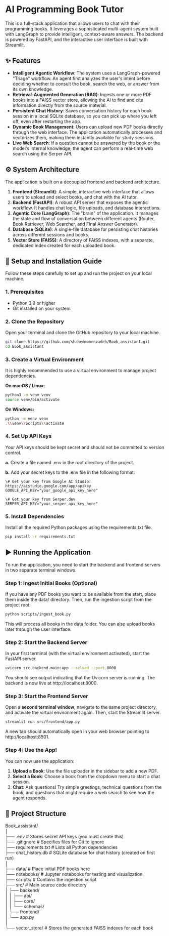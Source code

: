 # **AI Programming Book Tutor**

This is a full-stack application that allows users to chat with their programming books. It leverages a sophisticated multi-agent system built with LangGraph to provide intelligent, context-aware answers. The backend is powered by FastAPI, and the interactive user interface is built with Streamlit.

## **✨ Features**

* **Intelligent Agentic Workflow**: The system uses a LangGraph-powered "Triage" workflow. An agent first analyzes the user's intent before deciding whether to consult the book, search the web, or answer from its own knowledge.  
* **Retrieval-Augmented Generation (RAG)**: Ingests one or more PDF books into a FAISS vector store, allowing the AI to find and cite information directly from the source material.  
* **Persistent Chat History**: Saves conversation history for each book session in a local SQLite database, so you can pick up where you left off, even after restarting the app.  
* **Dynamic Book Management**: Users can upload new PDF books directly through the web interface. The application automatically processes and vectorizes them, making them instantly available for study sessions.  
* **Live Web Search**: If a question cannot be answered by the book or the model's internal knowledge, the agent can perform a real-time web search using the Serper API.

## **⚙️ System Architecture**

The application is built on a decoupled frontend and backend architecture.

1. **Frontend (Streamlit)**: A simple, interactive web interface that allows users to upload and select books, and chat with the AI tutor.  
2. **Backend (FastAPI)**: A robust API server that exposes the agentic workflow. It handles chat logic, file uploads, and database interactions.  
3. **Agentic Core (LangGraph)**: The "brain" of the application. It manages the state and flow of conversation between different agents (Router, Book Retriever, Web Searcher, and Final Answer Generator).  
4. **Database (SQLite)**: A single-file database for persisting chat histories across different sessions and books.  
5. **Vector Store (FAISS)**: A directory of FAISS indexes, with a separate, dedicated index created for each uploaded book.

## **🚀 Setup and Installation Guide**

Follow these steps carefully to set up and run the project on your local machine.

### **1\. Prerequisites**

* Python 3.9 or higher  
* Git installed on your system

### **2\. Clone the Repository**

Open your terminal and clone the GitHub repository to your local machine.

```bash
git clone https://github.com/shahedmomenzadeh/Book_assistant.git  
cd Book_assistant
```

### **3\. Create a Virtual Environment**

It is highly recommended to use a virtual environment to manage project dependencies.

**On macOS / Linux:**
```bash
python3 -m venv venv  
source venv/bin/activate
```
**On Windows:**
```bash
python -m venv venv  
.\\venv\\Scripts\\activate
```

### **4\. Set Up API Keys**

Your API keys should be kept secret and should not be committed to version control.

**a.** Create a file named .env in the root directory of the project.

**b.** Add your secret keys to the .env file in the following format:
```
\# Get your key from Google AI Studio: https://aistudio.google.com/app/apikey  
GOOGLE_API_KEY="your_google_api_key_here"

\# Get your key from Serper.dev  
SERPER_API_KEY="your_serper_api_key_here"
```

### **5\. Install Dependencies**

Install all the required Python packages using the requirements.txt file.
```bash
pip install -r requirements.txt
```

## **▶️ Running the Application**

To run the application, you need to start the backend and frontend servers in two separate terminal windows.

### **Step 1: Ingest Initial Books (Optional)**

If you have any PDF books you want to be available from the start, place them inside the data/ directory. Then, run the ingestion script from the project root:
```bash
python scripts/ingest_book.py
```

This will process all books in the data folder. You can also upload books later through the user interface.

### **Step 2: Start the Backend Server**

In your first terminal (with the virtual environment activated), start the FastAPI server.
```bash
uvicorn src.backend.main:app --reload --port 8000
```

You should see output indicating that the Uvicorn server is running. The backend is now live at http://localhost:8000.

### **Step 3: Start the Frontend Server**

Open a **second terminal window**, navigate to the same project directory, and activate the virtual environment again. Then, start the Streamlit server.
```bash
streamlit run src/frontend/app.py
```

A new tab should automatically open in your web browser pointing to http://localhost:8501.

### **Step 4: Use the App\!**

You can now use the application:

1. **Upload a Book**: Use the file uploader in the sidebar to add a new PDF.  
2. **Select a Book**: Choose a book from the dropdown menu to start a chat session.  
3. **Chat**: Ask questions\! Try simple greetings, technical questions from the book, and questions that might require a web search to see how the agent responds.

## **📂 Project Structure**

Book_assistant/  
│  
├── .env                  \# Stores secret API keys (you must create this)  
├── .gitignore            \# Specifies files for Git to ignore  
├── requirements.txt      \# Lists all Python dependencies  
├── chat\_history.db       \# SQLite database for chat history (created on first run)  
│  
├── data/                 \# Place initial PDF books here  
├── notebooks/            \# Jupyter notebooks for testing and visualization  
├── scripts/              \# Contains the ingestion script  
├── src/                  \# Main source code directory  
│   ├── backend/  
│   │   ├── api/  
│   │   ├── core/  
│   │   └── schemas/  
│   └── frontend/  
│       └── app.py  
│  
└── vector\_store/         \# Stores the generated FAISS indexes for each book  
